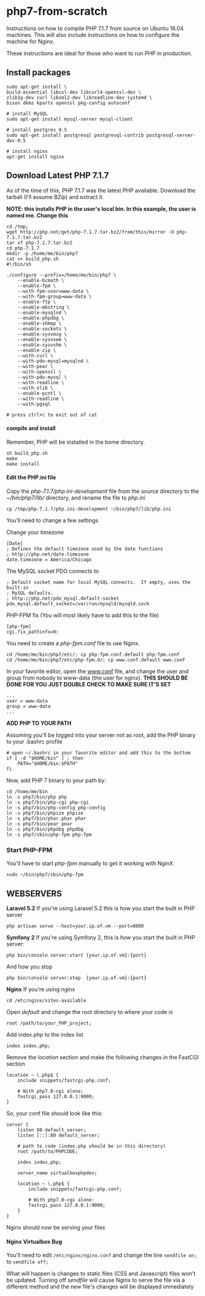 # php7-from-scratch
Instructions on how to compile PHP 7.1.7 from source on Ubuntu 16.04 machines. This
will also include instructions on how to configure the machine for Nginx.

These instructions are ideal for those who want to run PHP in production.

## Install packages

    sudo apt-get install \
    build-essential libssl-dev libcurl4-openssl-dev \
    zlib1g-dev curl libxml2-dev libreadline-dev systemd \
    bison dkms kpartx openssl pkg-config autoconf
    
    # install MySQL
    sudo apt-get install mysql-server mysql-client
    
    # install postgres 9.5
    sudo apt-get install postgresql postgresql-contrib postgresql-server-dev-9.5
    
    # install nginx
    apt-get install nginx

## Download Latest PHP 7.1.7
As of the time of this, PHP 7.1.7 was the latest PHP available. Download the
tarball (I'll assume BZip) and extract it.

__NOTE: this installs PHP in the user's local bin. In this example, the user is
named me. Change this__

    cd /tmp;
    wget http://php.net/get/php-7.1.7.tar.bz2/from/this/mirror -O php-7.1.7.tar.bz2
    tar xf php-7.1.7.tar.bz2
    cd php-7.1.7
    mkdir -p /home/me/bin/php7
    cat >> build_php.sh
    #!/bin/sh

    ./configure --prefix=/home/me/bin/php7 \
        --enable-bcmath \
        --enable-fpm \
        --with-fpm-user=www-data \
        --with-fpm-group=www-data \
        --enable-ftp \
        --enable-mbstring \
        --enable-mysqlnd \
        --enable-phpdbg \
        --enable-shmop \
        --enable-sockets \
        --enable-sysvmsg \
        --enable-sysvsem \
        --enable-sysvshm \
        --enable-zip \
        --with-curl \
        --with-pdo-mysql=mysqlnd \
        --with-pear \
        --with-openssl \
        --with-pdo-mysql \
        --with-readline \
        --with-zlib \
        --enable-pcntl \
        --with-readline \
        --with-pgsql

    # press ctrl+c to exit out of cat

#### compile and install
Remember, PHP will be installed in the home directory.

    sh build_php.sh
    make
    make install

#### Edit the PHP.ini file
Copy the *php-7.1.7/php.ini-development* file from the source directory to the *~/bin/php7/lib/* directory, and rename
the file to *php.ini*

    cp /tmp/php-7.1.7/php.ini-development ~/bin/php7/lib/php.ini

You'll need to change a few settings

Change your timezone

    [Date]
    ; Defines the default timezone used by the date functions
    ; http://php.net/date.timezone
    date.timezone = America/Chicago
    
The MySQL socket PDO connects to

    ; Default socket name for local MySQL connects.  If empty, uses the built-in
    ; MySQL defaults.
    ; http://php.net/pdo_mysql.default-socket
    pdo_mysql.default_socket=/var/run/mysqld/mysqld.sock

PHP-FPM fix (You will most likely have to add this to the file)

    [php-fpm]
    cgi.fix_pathinfo=0:

You need to create a *php-fpm.conf* file to use Nginx.

    cd /home/me/bin/php7/etc/; cp php-fpm.conf.default php-fpm.conf
    cd /home/me/bin/php7/etc/php-fpm.d/; cp www.conf.default www.conf

In your favorite editor, open the www.conf file, and change the user and group
from nobody to www-data (the user for nginx). **THIS SHOULD BE DONE FOR YOU
JUST DOUBLE CHECK TO MAKE SURE IT'S SET**

    ...
    user = www-data
    group = www-data
    ...

__ADD PHP TO YOUR PATH__

Assuming you'll be logged into your server not as root, add the PHP binary to
your .bashrc profile

    # open ~/.bashrc in your favorite editor and add this to the bottom
    if [ -d "$HOME/bin" ] ; then
        PATH="$HOME/bin:$PATH"
    fi


Now, add PHP 7 binary to your path by:

    cd /home/me/bin
    ln -s php7/bin/php php
    ln -s php7/bin/php-cgi php-cgi
    ln -s php7/bin/php-config php-config
    ln -s php7/bin/phpize phpize
    ln -s php7/bin/phar.phar phar
    ln -s php7/bin/pear pear
    ln -s php7/bin/phpdbg phpdbg
    ln -s php7/sbin/php-fpm php-fpm
    
### Start PHP-FPM
You'll have to start *php-fpm* manually to get it working with NginX

    sudo ~/bin/php7/sbin/php-fpm

## WEBSERVERS

__Laravel 5.2__
If you're using Laravel 5.2 this is how you start the built in PHP server

    php artisan serve --host=your.ip.of.vm --port=8000

__Symfony 2__
If you're using Symfony 2, this is how you start the built in PHP server:

    php bin/console server:start {your.ip.of.vm}:{port}

And how you stop

    php bin/console server:stop  {your.ip.of.vm}:{port}

__Nginx__ If you're using nginx

    cd /etc/nginx/sites-available

Open *default* and change the root directory to where your code is

    root /path/to/your_PHP_project;

Add index.php to the index list

    index index.php;

Remove the *location* section and make the following changes in the 
FastCGI section

    location ~ \.php$ {
        include snippets/fastcgi-php.conf;
            
        # With php7.0-cgi alone:
        fastcgi_pass 127.0.0.1:9000;
    }

So, your conf file should look like this:

    server {
        listen 80 default_server;
        listen [::]:80 default_server;

        # path to code (index.php should be in this directory)
        root /path/to/PHPCODE;

        index index.php;
        
        server_name virtualboxphpdev;
        
        location ~ \.php$ {
            include snippets/fastcgi-php.conf;
            
            # With php7.0-cgi alone:
            fastcgi_pass 127.0.0.1:9000;
        }
    }
    
Nginx should now be serving your files

#### Nginx Virtualbox Bug
You'll need to edit `/etc/nginx/nginx.conf` and change the line `sendfile on;` to `sendfile off;`

What will happen is changes to static files (CSS and Javascript) files won't be updated. Turning off _sendfile_ will cause Nginx to serve the file via a different method and the new file's changes will be displayed immediately

